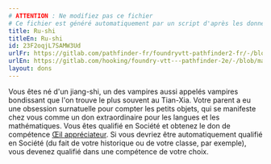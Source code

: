 ```yaml
---
# ATTENTION : Ne modifiez pas ce fichier
# Ce fichier est généré automatiquement par un script d'après les données du module Foundry VTT officiel et de sa traduction
title: Ru-shi
titleEn: Ru-shi
id: 23F2oqjL7SAMW3Ud
urlFr: https://gitlab.com/pathfinder-fr/foundryvtt-pathfinder2-fr/-/blob/master/data/feats/23F2oqjL7SAMW3Ud.htm
urlEn: https://gitlab.com/hooking/foundry-vtt---pathfinder-2e/-/blob/master/packs/data/feats.db/ru-shi.json
layout: dons
---
```

Vous êtes né d'un jiang-shi, un des vampires aussi appelés vampires bondissant que l'on trouve le plus souvent au Tian-Xia. Votre parent a eu une obsession surnatuelle pour compter les petits objets, qui se manifeste chez vous comme un don extraordinaire pour les langues et les mathématiques. Vous êtes qualifié en Société et obtenez le don de compétence [Œil appréciateur](œil-pour-les-nombres.html). Si vous devriez être automatiquement qualifié en Société (du fait de votre historique ou de votre classe, par exemple), vous devenez qualifié dans une compétence de votre choix.
